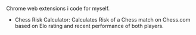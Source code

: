 Chrome web extensions i code for myself.

- Chess Risk Calculator:
  Calculates Risk of a Chess match on Chess.com based on Elo rating and recent performance of both players.
